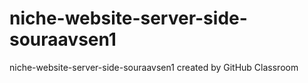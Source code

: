 # niche-website-server-side-souraavsen1
niche-website-server-side-souraavsen1 created by GitHub Classroom
